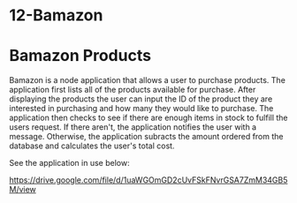 # 12-Bamazon

<h1>Bamazon Products</h1>

<p>Bamazon is a node application that allows a user to purchase products.  The application first lists all of the products available for purchase.  After displaying the products the user can input the ID of the product they are interested in purchasing and how many they would like to purchase.  The application then checks to see if there are enough items in stock to fulfill the users request.  If there aren't, the application notifies the user with a message.  Otherwise, the application subracts the amount ordered from the database and calculates the user's total cost.</p>

See the application in use below:

https://drive.google.com/file/d/1uaWGOmGD2cUvFSkFNvrGSA7ZmM34GB5M/view



